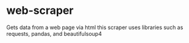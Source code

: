 # web-scraper
Gets data from a web page via html
this scraper uses libraries such as requests, pandas, and beautifulsoup4
